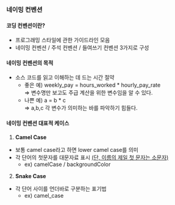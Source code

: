 ### 네이밍 컨벤션

#### 코딩 컨벤션이란? 
- 프로그래밍 스타일에 관한 가이드라인 모음
- 네이밍 컨벤션 / 주석 컨벤션 / 들여쓰기 컨벤션 3가지로 구성

#### 네이밍 컨벤션의 목적
- 소스 코드를 읽고 이해하는 데 드는 시간 절약
  - 좋은 예) weekly_pay = hours_worked * hourly_pay_rate <br>
  => 변수명만 보고도 주급 계산을 위한 변수임을 알 수 있다.
  - 나쁜 예) a = b * c <br>
  => a,b,c 각 변수가 의미하는 바를 파악하기 힘들다.

#### 네이밍 컨벤션 대표적 케이스

1) **Camel Case**
  - 보통 camel case라고 하면 lower camel case를 의미
  - 각 단어의 첫문자를 대문자료 표시 <u>(단, 이름의 제일 첫 문자는 소문자)</u>
    - ex) camelCase / backgroundColor

2) **Snake Case**
- 각 단어 사이를 언더바로 구분하는 표기법
  - ex) camel_case
  
 
